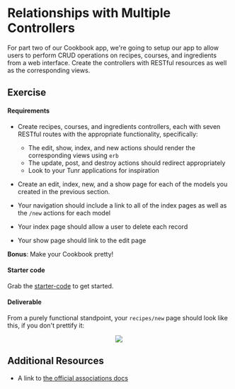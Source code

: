 # Relationships with Multiple Controllers

For part two of our Cookbook app, we're going to setup our app to allow users to perform CRUD operations on recipes, courses, and ingredients from a web interface.  Create the controllers with RESTful resources as well as the corresponding views.


## Exercise

#### Requirements

- Create recipes, courses, and ingredients controllers, each with seven RESTful routes with the appropriate functionality, specifically:

  - The edit, show, index, and new actions should render the corresponding views using ```erb```
  - The update, post, and destroy actions should redirect appropriately
  - Look to your Tunr applications for inspiration

- Create an edit, index, new, and a show page for each of the models you created in the previous section.
- Your navigation should include a link to all of the index pages as well as the ```/new``` actions for each model
- Your index page should allow a user to delete each record
- Your show page should link to the edit page

**Bonus**: Make your Cookbook pretty!

#### Starter code

Grab the [starter-code](starter-code) to get started.

#### Deliverable

From a purely functional standpoint, your ```recipes/new``` page should look like this, if you don't prettify it:

<p align="center">
  <img src="http://s29.postimg.org/szn16lg1j/Screen_Shot_2015_07_17_at_5_31_25_PM.png">
</p>

## Additional Resources

- A link to [the official associations docs](http://guides.rubyonrails.org/association_basics.html)
